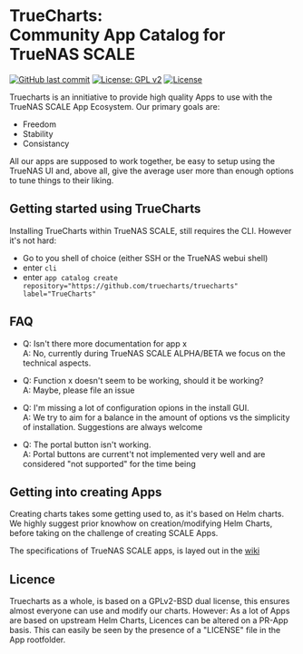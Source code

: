 
# TrueCharts:<br>Community App Catalog for TrueNAS SCALE
[![GitHub last commit](https://img.shields.io/github/last-commit/truecharts/truecharts/master.svg)](https://github.com/truecharts/truecharts/commits) [![License: GPL v2](https://img.shields.io/badge/License-GPL%20v2-blue.svg)](https://github.com/truecharts/truecharts/blob/master/docs/LICENSE.GPLV2) [![License](https://img.shields.io/badge/License-BSD%202--Clause-orange.svg)](https://github.com/truecharts/truecharts/blob/master/docs/LICENSE.BSD2)

Truecharts is an innitiative to provide high quality Apps to use with the TrueNAS SCALE App Ecosystem.
Our primary goals are:
- Freedom
- Stability
- Consistancy

All our apps are supposed to work together, be easy to setup using the TrueNAS UI and, above all, give the average user more than enough options to tune things to their liking.


## Getting started using TrueCharts
Installing TrueCharts within TrueNAS SCALE, still requires the CLI. However it's not hard:
- Go to you shell of choice (either SSH or the TrueNAS webui shell)
- enter `cli`
- enter `app catalog create repository="https://github.com/truecharts/truecharts" label="TrueCharts"`

## FAQ
- Q: Isn't there more documentation for app x<br>
A: No, currently during TrueNAS SCALE ALPHA/BETA we focus on the technical aspects. 

- Q: Function x doesn't seem to be working, should it be working?<br>
A: Maybe, please file an issue

- Q: I'm missing a lot of configuration opions in the install GUI.<br>
A: We try to aim for a balance in the amount of options vs the simplicity of installation. Suggestions are always welcome

- Q: The portal button isn't working.<br>
A: Portal buttons are current't not implemented very well and are considered "not supported" for the time being

## Getting into creating Apps

Creating charts takes some getting used to, as it's based on Helm charts. We highly suggest prior knowhow on creation/modifying Helm Charts, before taking on the challenge of creating SCALE Apps.

The specifications of TrueNAS SCALE apps, is layed out in the [wiki](https://github.com/truecharts/truecharts/wiki/TrueNAS-SCALE-Chart-Structure)


## Licence

Truecharts as a whole, is based on a GPLv2-BSD dual license, this ensures almost everyone can use and modify our charts. However: As a lot of Apps are based on upstream Helm Charts, Licences can be altered on a PR-App basis. This can easily be seen by the presence of a "LICENSE" file in the App rootfolder.
